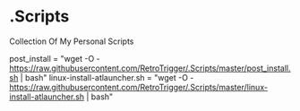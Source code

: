 # .Scripts
Collection Of My Personal Scripts

post_install = "wget -O - https://raw.githubusercontent.com/RetroTrigger/.Scripts/master/post_install.sh | bash"
linux-install-atlauncher.sh = "wget -O - https://raw.githubusercontent.com/RetroTrigger/.Scripts/master/linux-install-atlauncher.sh | bash"
